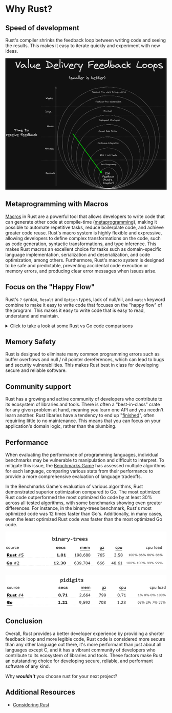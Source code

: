# Why Rust?

<!-- markdownlint-disable MD033 -->

## Speed of development

Rust's compiler shrinks the feedback loop between writing code and seeing the results. This makes it easy to iterate quickly and experiment with new ideas.

![value-delivery-feedback-loops](../images/value-delivery-feedback-loops.png)

## Metaprogramming with Macros

[Macros](https://doc.rust-lang.org/book/ch19-06-macros.html) in Rust are a powerful tool that allows developers to write code that can generate other code at compile-time ([metaprogramming](https://en.wikipedia.org/wiki/Metaprogramming)), making it possible to automate repetitive tasks, reduce boilerplate code, and achieve greater code reuse. Rust's macro system is highly flexible and expressive, allowing developers to define complex transformations on the code, such as code generation, syntactic transformations, and type inference. This makes Rust macros an excellent choice for tasks such as domain-specific language implementation, serialization and deserialization, and code optimization, among others. Furthermore, Rust's macro system is designed to be safe and predictable, preventing accidental code execution or memory errors, and producing clear error messages when issues arise.

## Focus on the "Happy Flow"

Rust's `?` syntax, `Result` and `Option` types, lack of null/nil, and `match` keyword combine to make it easy to write code that focuses on the "happy flow" of the program. This makes it easy to write code that is easy to read, understand and maintain.

<details>
  <summary>Click to take a look at some Rust vs Go code comparisons</summary>

### Go

```go
func DoSomething() (*MyResultType, error) {
    result, err := SomeOperation()
    if err != nil {
        return nil, err
    }
    return result, nil
}
```

In this example, the function DoSomething calls SomeOperation and checks the error value. If an error occurs, it is returned, otherwise the function returns the result.

Now let's take a look at the equivalent Rust code:

### Rust

```rust
fn do_something() -> Result<MyResultType, Error> {
    let result = some_operation()?;
    Ok(result)
}
```

In Rust, the ? operator is used to propagate errors up the call stack. If an error occurs in some_operation, it is returned as a Result type, and the ? operator automatically returns the error from the some_operation function up the stack.

Here's how the outer function might look like in Go:

### Go (outer function)

```go
func doSomethingElse() (*MyResultType, error) {
    val, err := SomeOperation()
    if err != nil {
        if errors.Is(err, ErrorKindNotFound) {
            fmt.Println("Xyz resource was not found")
            return nil, ErrorKindNotFound
        }
        fmt.Println("A different error message")
        return nil, err
    }
    return val, nil
}
```

The indentation here for such a simple case makes the code increasingly difficult to read. The `if` statements are nested, and the `return` statements are scattered throughout the function. A reference to nil occurs 4(!) times, and all this combines to make it much harder follow the intended, "happy" flow of the code.

Here's how Rust's match statements can be used to handle different error conditions, reduce indentation, and keep the focus on the happy flow:

### Rust (outer function)

```rust
fn do_something_else() -> Result<MyResultType, Error> {
    let result = match some_other_operation() {
        Ok(val) => val,
        Err(ErrorKind::NotFound) => {
            println!("Xyz resource was not found")
            return err;
        },
        Err(err) => {
            println!("A different error message")
            return err;
        },
    };
    Ok(result)
}
```

In this example, the `match` statement is used to handle different error conditions. If the `some_other_operation` call returns an Ok value, the result is assigned to result. If the call returns a NotFound error, the function returns an error with the same type. If the call returns any other error, the function returns that error.

Rust's error handling, ? syntax, and match statements work together to keep the focus on the happy flow by providing concise and expressive ways to handle errors and propagate them up the call stack. This makes it easier for developers to write correct and maintainable code, and it makes it easier for other developers to read and understand the code. The value in this is hard to overstate.

</details>

## Memory Safety

Rust is designed to eliminate many common programming errors such as buffer overflows and null / nil pointer dereferences, which can lead to bugs and security vulnerabilities. This makes Rust best in class for developing secure and reliable software.

## Community support

Rust has a growing and active community of developers who contribute to its ecosystem of libraries and tools. There is often a "best-in-class" crate for any given problem at hand, meaning you learn one API and you needn't learn another. Rust libaries have a tendency to end up "[finished](https://www.youtube.com/watch?v=Q3AhzHq8ogs)", often requiriing little to no maintenance. This means that you can focus on your application's domain logic, rather than the plumbing.

## Performance

When evaluating the performance of programming languages, individual benchmarks may be vulnerable to manipulation and difficult to interpret. To mitigate this issue, the [Benchmarks Game](https://benchmarksgame-team.pages.debian.net/benchmarksgame/fastest/rust-go.html) has assessed multiple algorithms for each language, comparing various stats from their performance to provide a more comprehensive evaluation of language tradeoffs.

In the Benchmarks Game's evaluation of various algorithms, Rust demonstrated superior optimization compared to Go. The most optimized Rust code outperformed the most optimized Go code by at least 30% across all tested algorithms, with some benchmarks showing even greater differences. For instance, in the binary-trees benchmark, Rust's most optimized code was 12 times faster than Go's. Additionally, in many cases, even the least optimized Rust code was faster than the most optimized Go code.

![binary-trees](../images/benchmark-game-binary-trees.png)

![pidigits](../images/benchmark-game-pidigits.png)

## Conclusion

Overall, Rust provides a better developer experience by providing a shorter feedback loop and more legible code, Rust code is considered more secure than any other language out there, it's more performant than just about all languages except C, and it has a vibrant community of developers who contribute to its ecosystem of libraries and tools. These factors make Rust an outstanding choice for developing secure, reliable, and performant software of any kind.

Why **_wouldn't_** you choose rust for your next project?

## Additional Resources

- [Considering Rust](https://www.youtube.com/watch?v=DnT-LUQgc7s)
